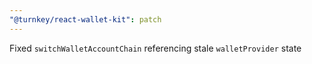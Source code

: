 ```yaml
---
"@turnkey/react-wallet-kit": patch
---
```


Fixed `switchWalletAccountChain` referencing stale `walletProvider` state
